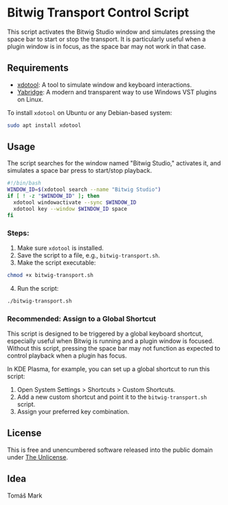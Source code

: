 # Bitwig Transport Control Script

This script activates the Bitwig Studio window and simulates pressing the space bar to start or stop the transport. It is particularly useful when a plugin window is in focus, as the space bar may not work in that case.

## Requirements

- [xdotool](https://github.com/jordansissel/xdotool): A tool to simulate window and keyboard interactions.
- [Yabridge](https://github.com/robbert-vdh/yabridge): A modern and transparent way to use Windows VST plugins on Linux.

To install `xdotool` on Ubuntu or any Debian-based system:

```bash
sudo apt install xdotool
```

## Usage

The script searches for the window named "Bitwig Studio," activates it, and simulates a space bar press to start/stop playback.

```bash
#!/bin/bash
WINDOW_ID=$(xdotool search --name "Bitwig Studio")
if [ ! -z "$WINDOW_ID" ]; then
  xdotool windowactivate --sync $WINDOW_ID
  xdotool key --window $WINDOW_ID space
fi
```

### Steps:

1. Make sure `xdotool` is installed.
2. Save the script to a file, e.g., `bitwig-transport.sh`.
3. Make the script executable:

```bash
chmod +x bitwig-transport.sh
```

4. Run the script:

```bash
./bitwig-transport.sh
```

### Recommended: Assign to a Global Shortcut

This script is designed to be triggered by a global keyboard shortcut, especially useful when Bitwig is running and a plugin window is focused. Without this script, pressing the space bar may not function as expected to control playback when a plugin has focus.

In KDE Plasma, for example, you can set up a global shortcut to run this script:

1. Open System Settings > Shortcuts > Custom Shortcuts.
2. Add a new custom shortcut and point it to the `bitwig-transport.sh` script.
3. Assign your preferred key combination.

## License

This is free and unencumbered software released into the public domain under [The Unlicense](https://unlicense.org/).

## Idea

Tomáš Mark


